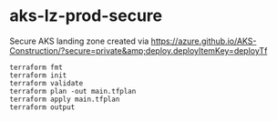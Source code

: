 # aks-lz-prod-secure
Secure AKS landing zone created via https://azure.github.io/AKS-Construction/?secure=private&amp;deploy.deployItemKey=deployTf

```
terraform fmt
terraform init
terraform validate
terraform plan -out main.tfplan
terraform apply main.tfplan
terraform output
```
